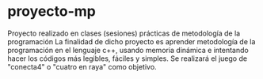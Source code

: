 # proyecto-mp
Proyecto realizado en clases (sesiones) prácticas de metodología de la programación
La finalidad de dicho proyecto es aprender metodología de la programación en el lenguaje c++, usando memoria dinámica e intentando hacer los códigos más legibles, fáciles y simples.
Se realizará el juego de "conecta4" o "cuatro en raya" como objetivo.